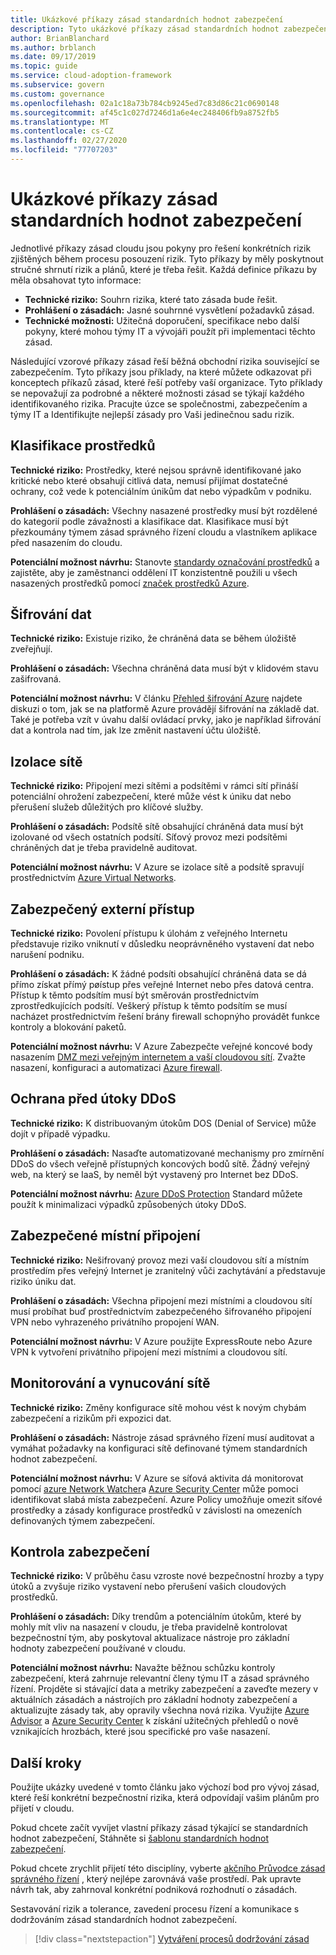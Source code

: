 ```yaml
---
title: Ukázkové příkazy zásad standardních hodnot zabezpečení
description: Tyto ukázkové příkazy zásad standardních hodnot zabezpečení vám pomůžou v konceptech příkazů zásad, které řeší potřeby vaší organizace.
author: BrianBlanchard
ms.author: brblanch
ms.date: 09/17/2019
ms.topic: guide
ms.service: cloud-adoption-framework
ms.subservice: govern
ms.custom: governance
ms.openlocfilehash: 02a1c18a73b784cb9245ed7c83d86c21c0690148
ms.sourcegitcommit: af45c1c027d7246d1a6e4ec248406fb9a8752fb5
ms.translationtype: MT
ms.contentlocale: cs-CZ
ms.lasthandoff: 02/27/2020
ms.locfileid: "77707203"
---
```

# <a name="security-baseline-sample-policy-statements"></a>Ukázkové příkazy zásad standardních hodnot zabezpečení

Jednotlivé příkazy zásad cloudu jsou pokyny pro řešení konkrétních rizik zjištěných během procesu posouzení rizik. Tyto příkazy by měly poskytnout stručné shrnutí rizik a plánů, které je třeba řešit. Každá definice příkazu by měla obsahovat tyto informace:

- **Technické riziko:** Souhrn rizika, které tato zásada bude řešit.
- **Prohlášení o zásadách:** Jasné souhrnné vysvětlení požadavků zásad.
- **Technické možnosti:** Užitečná doporučení, specifikace nebo další pokyny, které mohou týmy IT a vývojáři použít při implementaci těchto zásad.

Následující vzorové příkazy zásad řeší běžná obchodní rizika související se zabezpečením. Tyto příkazy jsou příklady, na které můžete odkazovat při konceptech příkazů zásad, které řeší potřeby vaší organizace. Tyto příklady se nepovažují za podrobné a některé možnosti zásad se týkají každého identifikovaného rizika. Pracujte úzce se společnostmi, zabezpečením a týmy IT a Identifikujte nejlepší zásady pro Vaši jedinečnou sadu rizik.

## <a name="asset-classification"></a>Klasifikace prostředků

**Technické riziko:** Prostředky, které nejsou správně identifikované jako kritické nebo které obsahují citlivá data, nemusí přijímat dostatečné ochrany, což vede k potenciálním únikům dat nebo výpadkům v podniku.

**Prohlášení o zásadách:** Všechny nasazené prostředky musí být rozdělené do kategorií podle závažnosti a klasifikace dat. Klasifikace musí být přezkoumány týmem zásad správného řízení cloudu a vlastníkem aplikace před nasazením do cloudu.

**Potenciální možnost návrhu:** Stanovte [standardy označování prostředků](../../decision-guides/resource-tagging/index.md) a zajistěte, aby je zaměstnanci oddělení IT konzistentně použili u všech nasazených prostředků pomocí [značek prostředků Azure](https://docs.microsoft.com/azure/azure-resource-manager/resource-group-using-tags).

## <a name="data-encryption"></a>Šifrování dat

**Technické riziko:** Existuje riziko, že chráněná data se během úložiště zveřejňují.

**Prohlášení o zásadách:** Všechna chráněná data musí být v klidovém stavu zašifrovaná.

**Potenciální možnost návrhu:** V článku [Přehled šifrování Azure](https://docs.microsoft.com/azure/security/security-azure-encryption-overview) najdete diskuzi o tom, jak se na platformě Azure provádějí šifrování na základě dat. Také je potřeba vzít v úvahu další ovládací prvky, jako je například šifrování dat a kontrola nad tím, jak lze změnit nastavení účtu úložiště.

## <a name="network-isolation"></a>Izolace sítě

**Technické riziko:** Připojení mezi sítěmi a podsítěmi v rámci sítí přináší potenciální ohrožení zabezpečení, které může vést k úniku dat nebo přerušení služeb důležitých pro klíčové služby.

**Prohlášení o zásadách:** Podsítě sítě obsahující chráněná data musí být izolované od všech ostatních podsítí. Síťový provoz mezi podsítěmi chráněných dat je třeba pravidelně auditovat.

**Potenciální možnost návrhu:** V Azure se izolace sítě a podsítě spravují prostřednictvím [Azure Virtual Networks](https://docs.microsoft.com/azure/virtual-network/virtual-networks-overview).

## <a name="secure-external-access"></a>Zabezpečený externí přístup

**Technické riziko:** Povolení přístupu k úlohám z veřejného Internetu představuje riziko vniknutí v důsledku neoprávněného vystavení dat nebo narušení podniku.

**Prohlášení o zásadách:** K žádné podsíti obsahující chráněná data se dá přímo získat přímý pøístup přes veřejné Internet nebo přes datová centra. Přístup k těmto podsítím musí být směrován prostřednictvím zprostředkujících podsítí. Veškerý přístup k těmto podsítím se musí nacházet prostřednictvím řešení brány firewall schopnýho provádět funkce kontroly a blokování paketů.

**Potenciální možnost návrhu:** V Azure Zabezpečte veřejné koncové body nasazením [DMZ mezi veřejným internetem a vaší cloudovou sítí](https://docs.microsoft.com/azure/architecture/reference-architectures/dmz/secure-vnet-dmz?toc=https://docs.microsoft.com/azure/cloud-adoption-framework/toc.json&bc=https://docs.microsoft.com/azure/cloud-adoption-framework/_bread/toc.json). Zvažte nasazení, konfiguraci a automatizaci [Azure firewall](https://docs.microsoft.com/azure/firewall).

## <a name="ddos-protection"></a>Ochrana před útoky DDoS

**Technické riziko:** K distribuovaným útokům DOS (Denial of Service) může dojít v případě výpadku.

**Prohlášení o zásadách:** Nasaďte automatizované mechanismy pro zmírnění DDoS do všech veřejně přístupných koncových bodů sítě. Žádný veřejný web, na který se IaaS, by neměl být vystavený pro Internet bez DDoS.

**Potenciální možnost návrhu:** [Azure DDoS Protection](https://docs.microsoft.com/azure/virtual-network/ddos-protection-overview) Standard můžete použít k minimalizaci výpadků způsobených útoky DDoS.

## <a name="secure-on-premises-connectivity"></a>Zabezpečené místní připojení

**Technické riziko:** Nešifrovaný provoz mezi vaší cloudovou sítí a místním prostředím přes veřejný Internet je zranitelný vůči zachytávání a představuje riziko úniku dat.

**Prohlášení o zásadách:** Všechna připojení mezi místními a cloudovou sítí musí probíhat buď prostřednictvím zabezpečeného šifrovaného připojení VPN nebo vyhrazeného privátního propojení WAN.

**Potenciální možnost návrhu:** V Azure použijte ExpressRoute nebo Azure VPN k vytvoření privátního připojení mezi místními a cloudovou sítí.

## <a name="network-monitoring-and-enforcement"></a>Monitorování a vynucování sítě

**Technické riziko:** Změny konfigurace sítě mohou vést k novým chybám zabezpečení a rizikům při expozici dat.

**Prohlášení o zásadách:** Nástroje zásad správného řízení musí auditovat a vymáhat požadavky na konfiguraci sítě definované týmem standardních hodnot zabezpečení.

**Potenciální možnost návrhu:** V Azure se síťová aktivita dá monitorovat pomocí [azure Network Watcher](https://docs.microsoft.com/azure/network-watcher/network-watcher-monitoring-overview)a [Azure Security Center](https://docs.microsoft.com/azure/security-center/security-center-network-recommendations) může pomoci identifikovat slabá místa zabezpečení. Azure Policy umožňuje omezit síťové prostředky a zásady konfigurace prostředků v závislosti na omezeních definovaných týmem zabezpečení.

## <a name="security-review"></a>Kontrola zabezpečení

**Technické riziko:** V průběhu času vzroste nové bezpečnostní hrozby a typy útoků a zvyšuje riziko vystavení nebo přerušení vašich cloudových prostředků.

**Prohlášení o zásadách:** Díky trendům a potenciálním útokům, které by mohly mít vliv na nasazení v cloudu, je třeba pravidelně kontrolovat bezpečnostní tým, aby poskytoval aktualizace nástroje pro základní hodnoty zabezpečení používané v cloudu.

**Potenciální možnost návrhu:** Navažte běžnou schůzku kontroly zabezpečení, která zahrnuje relevantní členy týmu IT a zásad správného řízení. Projděte si stávající data a metriky zabezpečení a zaveďte mezery v aktuálních zásadách a nástrojích pro základní hodnoty zabezpečení a aktualizujte zásady tak, aby opravily všechna nová rizika. Využijte [Azure Advisor](https://docs.microsoft.com/azure/advisor/advisor-overview) a [Azure Security Center](https://docs.microsoft.com/azure/security-center/security-center-intro) k získání užitečných přehledů o nově vznikajících hrozbách, které jsou specifické pro vaše nasazení.

## <a name="next-steps"></a>Další kroky

Použijte ukázky uvedené v tomto článku jako výchozí bod pro vývoj zásad, které řeší konkrétní bezpečnostní rizika, která odpovídají vašim plánům pro přijetí v cloudu.

Pokud chcete začít vyvíjet vlastní příkazy zásad týkající se standardních hodnot zabezpečení, Stáhněte si [šablonu standardních hodnot zabezpečení](./template.md).

Pokud chcete zrychlit přijetí této disciplíny, vyberte [akčního Průvodce zásad správného řízení](../guides/index.md) , který nejlépe zarovnává vaše prostředí. Pak upravte návrh tak, aby zahrnoval konkrétní podniková rozhodnutí o zásadách.

Sestavování rizik a tolerance, zavedení procesu řízení a komunikace s dodržováním zásad standardních hodnot zabezpečení.

> [!div class="nextstepaction"]
> [Vytváření procesů dodržování zásad](./compliance-processes.md)
